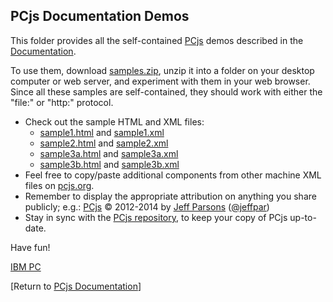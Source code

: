 PCjs Documentation Demos
---

This folder provides all the self-contained [PCjs](/docs/about/pcjs/) demos described in the [Documentation](/docs/pcjs/).

To use them, download [samples.zip](samples.zip), unzip it into a folder on your desktop computer or web server,
and experiment with them in your web browser.  Since all these samples are self-contained, they should work with either
the "file:" or "http:" protocol.

+ Check out the sample HTML and XML files:
	- [sample1.html](sample1.html) and [sample1.xml](sample1.xml)
	- [sample2.html](sample2.html) and [sample2.xml](sample2.xml)
	- [sample3a.html](sample3a.html) and [sample3a.xml](sample3a.xml)
	- [sample3b.html](sample3b.html) and [sample3b.xml](sample3b.xml)
+ Feel free to copy/paste additional components from other machine XML files on [pcjs.org](http://www.pcjs.org/).
+ Remember to display the appropriate attribution on anything you share publicly; e.g.:
		[PCjs](http://pcjs.org) © 2012-2014 by [Jeff Parsons](mailto:Jeff@pcjs.org) ([@jeffpar](http://twitter.com/jeffpar))
+ Stay in sync with the [PCjs repository](https://github.com/jeffpar/pcjs), to keep your copy of PCjs up-to-date.

Have fun!

[IBM PC](sample3b.xml "PCjs:sample3")

[Return to [PCjs Documentation](..)]
